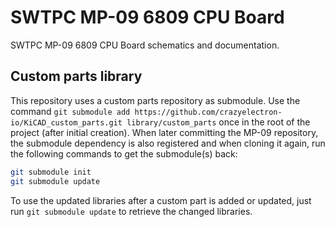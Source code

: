 # SWTPC MP-09 6809 CPU Board

SWTPC MP-09 6809 CPU Board schematics and documentation.

## Custom parts library

This repository uses a custom parts repository as submodule.
Use the command `git submodule add https://github.com/crazyelectron-io/KiCAD_custom_parts.git library/custom_parts` once in the root of the project (after initial creation).
When later committing the MP-09 repository, the submodule dependency is also registered and when cloning it again, run the following commands to get the submodule(s) back:

```bash
git submodule init
git submodule update
```

To use the updated libraries after a custom part is added or updated, just run `git submodule update` to retrieve the changed libraries.
